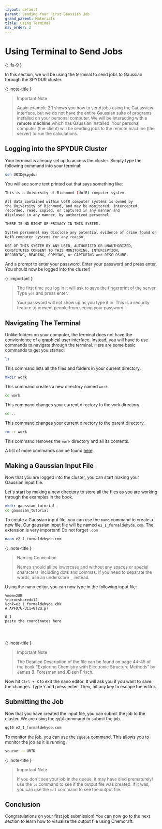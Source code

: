 ```yaml
---
layout: default
parent: Sending Your First Gaussian Job
grand_parent: Materials
title: Using Terminal
nav_order: 2
---
```


# Using Terminal to Send Jobs
{: .fs-9 }

In this section, we will be using the terminal to send jobs to Gaussian through the SPYDUR cluster. 

{: .note-title }
> Important Note
>
> Again example 2.1 shows you how to send jobs using the Gaussview interface, but we do not have the entire Gaussian suite of programs installed on your personal computer. We will be interacting with a **remote machine** which has Gaussian installed. Your personal computer (the client) will be sending jobs to the remote machine (the server) to run the calculations.

## Logging into the SPYDUR Cluster

Your terminal is already set up to access the cluster. Simply type the following command into your terminal:

```bash
ssh URID@spydur
```

You will see some text printed out that says something like:

```bash
This is a University of Richmond (UofR) computer system.

All data contained within UofR computer systems is owned by
the University of Richmond, and may be monitored, intercepted,
recorded, read, copied, or captured in any manner and
disclosed in any manner, by authorized personnel.

THERE IS NO RIGHT OF PRIVACY IN THIS SYSTEM.

System personnel may disclose any potential evidence of crime found on
UofR computer systems for any reason.

USE OF THIS SYSTEM BY ANY USER, AUTHORIZED OR UNAUTHORIZED,
CONSTITUTES CONSENT TO THIS MONITORING, INTERCEPTION,
RECORDING, READING, COPYING, or CAPTURING and DISCLOSURE.
```

And a prompt to enter your password. Enter your password and press enter. You should now be logged into the cluster!

{: .important }
>The first time you log in it will ask to save the fingerprint of the server. Type `yes` and press enter.
>
> Your password will not show up as you type it in. This is a security feature to prevent people from seeing your password!

## Navigating The Terminal

Unlike folders on your computer, the terminal does not have the convienience of a graphical user interface. Instead, you will have to use commands to navigate through the terminal. Here are some basic commands to get you started:

```bash
ls
```

This command lists all the files and folders in your current directory.

```bash
mkdir work
```

This command creates a new directory named `work`.

```bash
cd work
```

This command changes your current directory to the `work` directory.

```bash
cd ..
```

This command changes your current directory to the parent directory.

```bash
rm -r work
```

This command removes the `work` directory and all its contents.

A list of more commands can be found [here](https://www.codecademy.com/articles/command-line-commands).

## Making a Gaussian Input File

Now that you are logged into the cluster, you can start making your Gaussian input file. 

Let's start by making a new directory to store all the files as you are working through the examples in the book. 

```bash
mkdir gaussian_tutorial
cd gaussian_tutorial
```
To create a Gaussian input file, you can use the `nano` command to create a new file. Our gaussian input file will be named `e2_1_formaldehyde.com`. The extension is very important! Do not forget `.com`

```bash
nano e2_1_formaldehyde.com
```
{: .note-title }
> Naming Convention
>
> Names should all be lowercase and without any spaces or special characters, including dots and commas. If you need to separate the words, use an underscore `_` instead. 

Using the nano editor, you can now type in the following input file:

```
%mem=2GB
%nprocshared=12
%chk=e2_1_formaldehyde.chk
# APFD/6-311+G(2d,p)

0 1
paste the coordinates here


 

```

{: .note-title }
> Important Note
>
> The Detailed Description of the file can be found on page 44-45 of the book "Exploring Chemistry with Electronic Structure Methods" by James B. Foresman and Æleen Frisch.

Now hit `Ctrl + X` to exit the nano editor. It will ask you if you want to save the changes. Type `Y` and press enter. Then, hit any key to escape the editor.

## Submitting the Job

Now that you have created the input file, you can submit the job to the cluster. We are using the `qg16` command to submit the job. 

```bash
qg16 e2_1_formaldehyde.com
```

To monitor the job, you can use the `squeue` command. This allows you to monitor the job as it is running.

```bash
squeue -u URID
```

{: .note-title }
> Important Note
>
> If you don't see your job in the queue, it may have died prematurely! use the `ls` command to see if the output file was created. If it was, you can use the `cat` command to see the output file.

## Conclusion

Congratulations on your first job submission! You can now go to the next section to learn how to visualize the output file using Chemcraft.